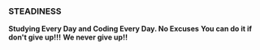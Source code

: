 ### STEADINESS
__Studying Every Day and Coding Every Day. No Excuses__
__You can do it if don't give up!!!__
__We never give up!!__
